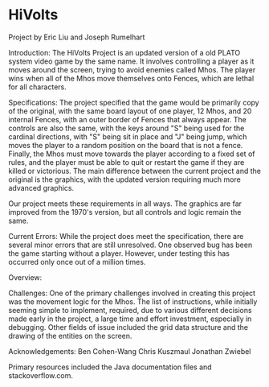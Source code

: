 # HiVolts
Project by Eric Liu and Joseph Rumelhart

Introduction: 
The HiVolts Project is an updated version of a old PLATO system video game by the same name.
It involves controlling a player as it moves around the screen, trying to avoid enemies called Mhos.
The player wins when all of the Mhos move themselves onto Fences, which are lethal for all characters.

Specifications:
The project specified that the game would be primarily copy of the original, with the same board layout of one player, 12 Mhos, and 20 internal Fences, with an outer border of Fences that always appear. The controls are also the same, with the keys around "S" being used for the cardinal directions, with "S" being sit in place and "J" being jump, which moves the player to a random position on the board that is not a fence. Finally, the Mhos must move towards the player according to a fixed set of rules, and the player must be able to quit or restart the game if they are killed or victorious. The main difference between the current project and the original is the graphics, with the updated version requiring much more advanced graphics. 

Our project meets these requirements in all ways. The graphics are far improved from the 1970's version, but all controls and logic remain the same. 

Current Errors:
While the project does meet the specification, there are several minor errors that are still unresolved. One observed bug has been the game starting without a player. However, under testing this has occurred only once out of a million times. 

Overview:


Challenges:
One of the primary challenges involved in creating this project was the movement logic for the Mhos. The list of instructions, while initially seeming simple to implement, required, due to various different decisions made early in the project, a large time and effort investment, especially in debugging. Other fields of issue included the grid data structure and the drawing of the entities on the screen.

Acknowledgements: 
Ben Cohen-Wang
Chris Kuszmaul
Jonathan Zwiebel

Primary resources included the Java documentation files and stackoverflow.com.
